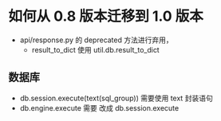 # 如何从 0.8 版本迁移到 1.0 版本

- api/response.py 的 deprecated 方法进行弃用，
  - result_to_dict 使用 util.db.result_to_dict

## 数据库

- db.session.execute(text(sql_group)) 需要使用 text 封装语句
- db.engine.execute 需要 改成 db.session.execute
